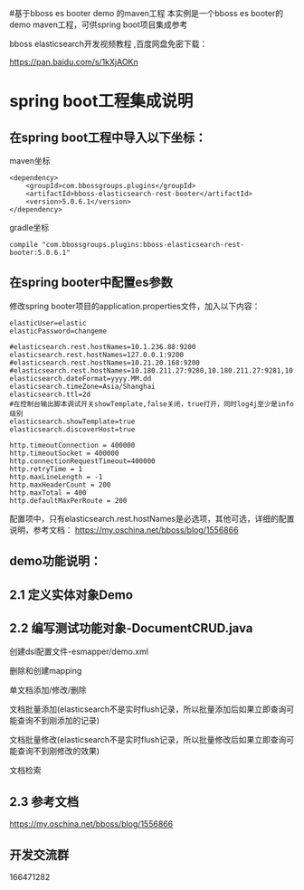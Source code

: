 #基于bboss es booter demo 的maven工程
本实例是一个bboss es booter的demo maven工程，可供spring boot项目集成参考

bboss elasticsearch开发视频教程 ,百度网盘免密下载： 

https://pan.baidu.com/s/1kXjAOKn 
# spring boot工程集成说明
## 在spring boot工程中导入以下坐标：

maven坐标
```
<dependency>
    <groupId>com.bbossgroups.plugins</groupId>
    <artifactId>bboss-elasticsearch-rest-booter</artifactId>
    <version>5.0.6.1</version>
</dependency>
```
gradle坐标
```
compile "com.bbossgroups.plugins:bboss-elasticsearch-rest-booter:5.0.6.1"
```
## 在spring booter中配置es参数
修改spring booter项目的application.properties文件，加入以下内容：
```
elasticUser=elastic
elasticPassword=changeme

#elasticsearch.rest.hostNames=10.1.236.88:9200
elasticsearch.rest.hostNames=127.0.0.1:9200
#elasticsearch.rest.hostNames=10.21.20.168:9200
#elasticsearch.rest.hostNames=10.180.211.27:9280,10.180.211.27:9281,10.180.211.27:9282
elasticsearch.dateFormat=yyyy.MM.dd
elasticsearch.timeZone=Asia/Shanghai
elasticsearch.ttl=2d
#在控制台输出脚本调试开关showTemplate,false关闭，true打开，同时log4j至少是info级别
elasticsearch.showTemplate=true
elasticsearch.discoverHost=true

http.timeoutConnection = 400000
http.timeoutSocket = 400000
http.connectionRequestTimeout=400000
http.retryTime = 1
http.maxLineLength = -1
http.maxHeaderCount = 200
http.maxTotal = 400
http.defaultMaxPerRoute = 200
```
配置项中，只有elasticsearch.rest.hostNames是必选项，其他可选，详细的配置说明，参考文档：
https://my.oschina.net/bboss/blog/1556866

## demo功能说明：

## 2.1 定义实体对象Demo

## 2.2 编写测试功能对象-DocumentCRUD.java
   创建dsl配置文件-esmapper/demo.xml
   
   删除和创建mapping
   
   单文档添加/修改/删除
   
   文档批量添加(elasticsearch不是实时flush记录，所以批量添加后如果立即查询可能查询不到刚添加的记录)
   
   文档批量修改(elasticsearch不是实时flush记录，所以批量修改后如果立即查询可能查询不到刚修改的效果)
   
   文档检索
   
## 2.3 参考文档
https://my.oschina.net/bboss/blog/1556866

## 开发交流群
166471282
  